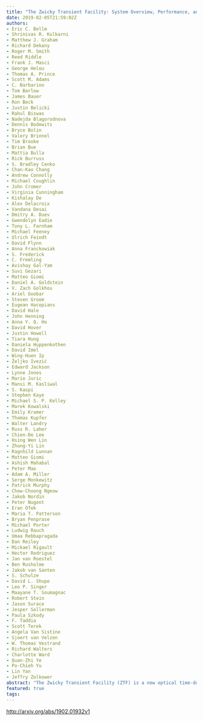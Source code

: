 ```yaml
---
title: "The Zwicky Transient Facility: System Overview, Performance, and First   Results"
date: 2019-02-05T21:59:02Z
authors:
- Eric C. Bellm
- Shrinivas R. Kulkarni
- Matthew J. Graham
- Richard Dekany
- Roger M. Smith
- Reed Riddle
- Frank J. Masci
- George Helou
- Thomas A. Prince
- Scott M. Adams
- C. Barbarino
- Tom Barlow
- James Bauer
- Ron Beck
- Justin Belicki
- Rahul Biswas
- Nadejda Blagorodnova
- Dennis Bodewits
- Bryce Bolin
- Valery Brinnel
- Tim Brooke
- Brian Bue
- Mattia Bulla
- Rick Burruss
- S. Bradley Cenko
- Chan-Kao Chang
- Andrew Connolly
- Michael Coughlin
- John Cromer
- Virginia Cunningham
- Kishalay De
- Alex Delacroix
- Vandana Desai
- Dmitry A. Duev
- Gwendolyn Eadie
- Tony L. Farnham
- Michael Feeney
- Ulrich Feindt
- David Flynn
- Anna Franckowiak
- S. Frederick
- C. Fremling
- Avishay Gal-Yam
- Suvi Gezari
- Matteo Giomi
- Daniel A. Goldstein
- V. Zach Golkhou
- Ariel Goobar
- Steven Groom
- Eugean Hacopians
- David Hale
- John Henning
- Anna Y. Q. Ho
- David Hover
- Justin Howell
- Tiara Hung
- Daniela Huppenkothen
- David Imel
- Wing-Huen Ip
- Željko Ivezić
- Edward Jackson
- Lynne Jones
- Mario Juric
- Mansi M. Kasliwal
- S. Kaspi
- Stephen Kaye
- Michael S. P. Kelley
- Marek Kowalski
- Emily Kramer
- Thomas Kupfer
- Walter Landry
- Russ R. Laher
- Chien-De Lee
- Hsing Wen Lin
- Zhong-Yi Lin
- Ragnhild Lunnan
- Matteo Giomi
- Ashish Mahabal
- Peter Mao
- Adam A. Miller
- Serge Monkewitz
- Patrick Murphy
- Chow-Choong Ngeow
- Jakob Nordin
- Peter Nugent
- Eran Ofek
- Maria T. Patterson
- Bryan Penprase
- Michael Porter
- Ludwig Rauch
- Umaa Rebbapragada
- Dan Reiley
- Mickael Rigault
- Hector Rodriguez
- Jan van Roestel
- Ben Rusholme
- Jakob van Santen
- S. Schulze
- David L. Shupe
- Leo P. Singer
- Maayane T. Soumagnac
- Robert Stein
- Jason Surace
- Jesper Sollerman
- Paula Szkody
- F. Taddia
- Scott Terek
- Angela Van Sistine
- Sjoert van Velzen
- W. Thomas Vestrand
- Richard Walters
- Charlotte Ward
- Quan-Zhi Ye
- Po-Chieh Yu
- Lin Yan
- Jeffry Zolkower
abstract: "The Zwicky Transient Facility (ZTF) is a new optical time-domain survey that uses the Palomar 48-inch Schmidt telescope. A custom-built wide-field camera provides a 47 deg$^2$ field of view and 8 second readout time, yielding more than an order of magnitude improvement in survey speed relative to its predecessor survey, the Palomar Transient Factory (PTF). We describe the design and implementation of the camera and observing system. The ZTF data system at the Infrared Processing and Analysis Center provides near-real-time reduction to identify moving and varying objects. We outline the analysis pipelines, data products, and associated archive. Finally, we present on-sky performance analysis and first scientific results from commissioning and the early survey. ZTF's public alert stream will serve as a useful precursor for that of the Large Synoptic Survey Telescope."
featured: true
tags:
---
```

http://arxiv.org/abs/1902.01932v1